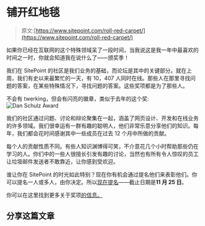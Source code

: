 # 铺开红地毯

> 原文:[https://www.sitepoint.com/roll-red-carpet/](https://www.sitepoint.com/roll-red-carpet/)

如果你已经在互联网的这个特殊领域呆了一段时间，当我说这是我一年中最喜欢的时间之一时，你就会知道我在说什么了——颁奖季！

我们在 SitePoint 的社区是我们业务的基础，而论坛是其中的关键部分。就在上周，我们有史以来最繁忙的一天，有 10，407 人同时在线。那些人在那里寻找问题的答案，在某些特殊情况下，寻找问题的答案。这些奖项都是为了那些人。

不会有 twerking，但会有闪亮的徽章，类似于去年的这个奖:![Dan Schulz Award](../Images/c88400d3610f8253d5f11ad252f8b520.png)

我们的社区通过问题、讨论和辩论聚集在一起，涵盖了网页设计、开发和在线业务的许多领域。我们很幸运有一群有趣的聪明人，他们非常乐意分享他们的知识。每年，我们都会花时间感谢其中一些成员在过去 12 个月中所做的贡献。

每个人的贡献性质不同。有些人知识渊博得可笑，不介意花几个小时帮助那些仍在学习的人。你们中的一些人很擅长引发有趣的讨论，当然也有所有令人惊叹的员工让垃圾邮件发送者不敢靠近，让你感到受欢迎。

谁让你在 SitePoint 的时光如此特别？现在你有机会通过提名他们来表彰他们。你可以提名一人或多人，由你决定。所以[现在提名](https://www.surveymonkey.com/s/GG9LWNL "Nominate here")——截止日期是**11 月 25 日**。

你可以在这里找到更多关于奖项[的信息。](https://www.sitepoint.com/forums/showthread.php?1176349-BREAKING-NEWS-It-s-Community-Awards-Time! "Community Awards information")

## 分享这篇文章